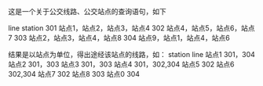 这是一个关于公交线路、公交站点的查询语句，如下
> 
line              	station
301               站点1，站点2，站点3，站点4
302               站点4，站点5，站点6，站点7
303              站点2，站点3，站点4，站点8
304               站点9，站点1，站点4，站点6
> 
结果是以站点为单位，得出途经该站点的线路，如：
station             line
站点1                301，304
站点2                301，303
站点3                301，303
站点4                301，302,304
站点5                302
站点6                302,304
站点7                302
站点8                303
站点0                304